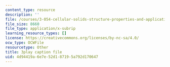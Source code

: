 ```yaml
---
content_type: resource
description: ''
file: /courses/3-054-cellular-solids-structure-properties-and-applications-spring-2015/4d94419a6e7e52d187195a792d170647_4d3RQs2JnKg.vtt
file_size: 8660
file_type: application/x-subrip
learning_resource_types: []
license: https://creativecommons.org/licenses/by-nc-sa/4.0/
ocw_type: OCWFile
resourcetype: Other
title: 3play caption file
uid: 4d94419a-6e7e-52d1-8719-5a792d170647
---
```

